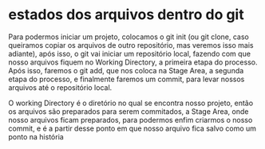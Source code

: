 # estados dos arquivos dentro do git

Para podermos iniciar um projeto, colocamos o git init (ou git clone, caso queiramos copiar os arquivos de outro repositório, mas veremos isso mais adiante), após isso, o git vai iniciar um repositório local, fazendo com que nosso arquivos fiquem no Working Directory, a primeira etapa do processo.
Após isso, faremos o git add, que nos coloca na Stage Area, a segunda etapa do processo, e finalmente faremos um commit, para levar nossos arquivos até o repositório local.

O working Directory é o diretório no qual se encontra nosso projeto, então os arquivos são preparados para serem commitados, a Stage Area, onde nosso arquivos ficam preparados, para podermos enfim criarmos o nosso commit, e é a partir desse ponto em que nosso arquivo fica salvo como um ponto na história